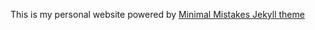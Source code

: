 
This is my personal website powered by [Minimal Mistakes Jekyll theme](https://mmistakes.github.io/minimal-mistakes/)
